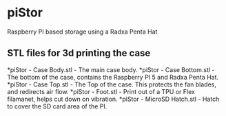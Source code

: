 # piStor
Raspberry PI based storage using a Radxa Penta Hat

## STL files for 3d printing the case

*piStor - Case Body.stl     - The main case body.
*piStor - Case Bottom.stl   - The bottom of the case, contains the Raspberry PI 5 and Radxa Penta Hat.
*piStor - Case Top.stl      - The Top of the case.  This protects the fan blades, and redirects air flow.
*piStor - Foot.stl          - Print out of a TPU or Flex filamanet, helps cut down on vibration.
*piStor - MicroSD Hatch.stl - Hatch to cover the SD card area of the PI.

